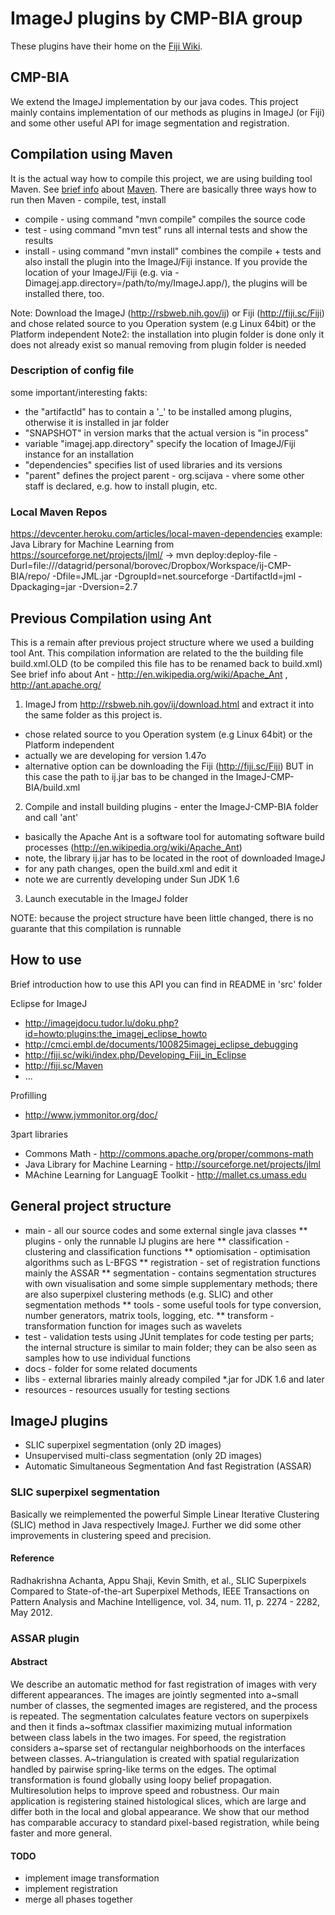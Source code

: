 # ImageJ plugins by CMP-BIA group #

These plugins have their home on the [Fiji Wiki](http://fiji.sc/CMP-BIA_tools).

## CMP-BIA ##

We extend the ImageJ implementation by our java codes. This project mainly
contains implementation of our methods as  plugins in ImageJ (or Fiji)
and some other useful API for image segmentation and registration.


## Compilation using Maven ##

It is the actual way how to compile this project, we are using building tool Maven.
See [brief info](http://en.wikipedia.org/wiki/Apache_Maven) about [Maven](http://maven.apache.org/).
There are basically three ways how to run then Maven - compile, test, install

* compile - using command "mvn compile" compiles the source code
* test - using command "mvn test" runs all internal tests and show the results
* install - using command "mvn install" combines the compile + tests and also install the plugin into the ImageJ/Fiji instance. If you provide the location of your ImageJ/Fiji (e.g. via -Dimagej.app.directory=/path/to/my/ImageJ.app/), the plugins will be installed there, too.

Note: Download the ImageJ (http://rsbweb.nih.gov/ij) or Fiji (http://fiji.sc/Fiji) and chose related source to you Operation system (e.g Linux 64bit) or the Platform  independent
Note2: the installation into plugin folder is done only it does not already exist so manual removing from plugin folder is needed

### Description of config file ###
some important/interesting fakts:
* the "artifactId" has to contain a '_' to be installed among plugins, otherwise it is installed in jar folder
* "SNAPSHOT" in version marks that the actual version is "in process"
* variable "imagej.app.directory" specify the location of ImageJ/Fiji instance for an installation
* "dependencies" specifies list of used libraries and its versions
* "parent" defines the project parent - org.scijava - vhere some other staff is declared, e.g. how to install plugin, etc.

### Local Maven Repos ###
https://devcenter.heroku.com/articles/local-maven-dependencies
example:
Java Library for Machine Learning from https://sourceforge.net/projects/jlml/
-> mvn deploy:deploy-file -Durl=file:///datagrid/personal/borovec/Dropbox/Workspace/ij-CMP-BIA/repo/ -Dfile=JML.jar -DgroupId=net.sourceforge -DartifactId=jml -Dpackaging=jar -Dversion=2.7

## Previous Compilation using Ant ##

This is a remain after previous project structure where we used a building tool Ant.
This compilation information are related to the the building file build.xml.OLD (to be compiled this file has to be renamed back to build.xml)
See brief info about Ant - http://en.wikipedia.org/wiki/Apache_Ant ,  http://ant.apache.org/

1) ImageJ from http://rsbweb.nih.gov/ij/download.html and extract it into the same folder as this project is.
* chose related source to you Operation system (e.g Linux 64bit) or the Platform  independent
* actually we are developing for version 1.47o
* alternative option can be downloading the Fiji (http://fiji.sc/Fiji) BUT in this case the path to ij.jar bas to be changed in the ImageJ-CMP-BIA/build.xml
2) Compile and install building plugins - enter the ImageJ-CMP-BIA folder and call 'ant'
* basically the Apache Ant is a software tool for automating software build processes (http://en.wikipedia.org/wiki/Apache_Ant)
* note, the library ij.jar has to be located in the root of downloaded ImageJ
* for any path changes, open the build.xml and edit it
* note we are currently developing under Sun JDK 1.6
3) Launch executable in the ImageJ folder

NOTE: because the project structure have been little changed, there is no guarante that this compilation is runnable



## How to use ##

Brief introduction how to use this API you can find in README in 'src' folder

Eclipse for ImageJ
* http://imagejdocu.tudor.lu/doku.php?id=howto:plugins:the_imagej_eclipse_howto
* http://cmci.embl.de/documents/100825imagej_eclipse_debugging
* http://fiji.sc/wiki/index.php/Developing_Fiji_in_Eclipse
* http://fiji.sc/Maven
* ...

Profilling
* http://www.jvmmonitor.org/doc/

3part libraries
* Commons Math - http://commons.apache.org/proper/commons-math
* Java Library for Machine Learning - http://sourceforge.net/projects/jlml
* MAchine Learning for LanguagE Toolkit - http://mallet.cs.umass.edu

## General project structure ##
* main - all our source codes and some external single java classes
** plugins - only the runnable IJ plugins are here
** classification - clustering and classification functions
** optiomisation - optimisation algorithms such as L-BFGS
** registration - set of registration functions mainly the ASSAR
** segmentation - contains segmentation structures with own visualisation and some simple supplementary methods; there are also superpixel clustering methods (e.g. SLIC) and other segmentation methods
** tools - some useful tools for type conversion, number generators, matrix tools, logging, etc.
** transform - transformation function for images such as wavelets
* test - validation tests using JUnit templates for code testing per parts; the internal structure is similar to main folder; they can be also seen as samples how to use individual functions
* docs - folder for some related documents
* libs - external libraries mainly already compiled *.jar for JDK 1.6 and later
* resources - resources usually for testing sections

## ImageJ plugins ##

* SLIC superpixel segmentation (only 2D images)
* Unsupervised multi-class segmentation (only 2D images)
* Automatic Simultaneous Segmentation And fast Registration (ASSAR)

### SLIC superpixel segmentation ###

Basically we reimplemented the powerful Simple Linear Iterative Clustering (SLIC) method in Java respectively ImageJ.
Further we did some other improvements in clustering speed and precision.

#### Reference ####
Radhakrishna Achanta, Appu Shaji, Kevin Smith, et al.,
SLIC Superpixels Compared to State-of-the-art Superpixel Methods,
IEEE Transactions on Pattern Analysis and Machine Intelligence,
vol. 34, num. 11, p. 2274 - 2282, May 2012.


### ASSAR plugin ###

#### Abstract ####
We describe an automatic method for fast registration of images with
very different appearances. The images are jointly segmented into
a~small number of classes, the segmented images are registered, and
the process is repeated.
The segmentation calculates feature vectors on superpixels and
then it finds a~softmax classifier maximizing mutual information between class
labels in the two images. For speed, the registration considers a~sparse set
of rectangular neighborhoods on the interfaces between
classes. A~triangulation is created with spatial regularization handled
by pairwise spring-like terms on the edges. The optimal transformation
is found globally using loopy belief propagation. Multiresolution
helps to improve speed and robustness.
Our main application is registering stained histological slices, which
are large and differ both in the local and global appearance. We show
that our method has comparable accuracy to standard pixel-based
registration, while being faster and more general.

#### TODO ####

* implement image transformation
* implement registration
* merge all phases together
